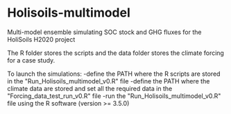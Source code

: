 # Holisoils-multimodel
Multi-model ensemble simulating SOC stock and GHG fluxes for the HoliSoils H2020 project

The R folder stores the scripts and the data folder stores the climate forcing for a case study.

To launch the simulations:
  -define the PATH where the R scripts are stored in the "Run_Holisoils_multimodel_v0.R" file
  -define the PATH where the climate data are stored and set all the required data in the "Forcing_data_test_run_v0.R" file
  -run the "Run_Holisoils_multimodel_v0.R" file using the R software (version >= 3.5.0)
